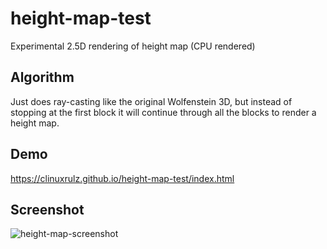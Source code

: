 # height-map-test
Experimental 2.5D rendering of height map (CPU rendered)

## Algorithm
Just does ray-casting like the original Wolfenstein 3D, but instead of stopping at the first block it will continue through all the blocks to render a height map.

## Demo
https://clinuxrulz.github.io/height-map-test/index.html

## Screenshot
![height-map-screenshot](https://github.com/clinuxrulz/height-map-test/assets/278292/03089ebc-63d1-42de-8d5e-6d3ab97644fa)
